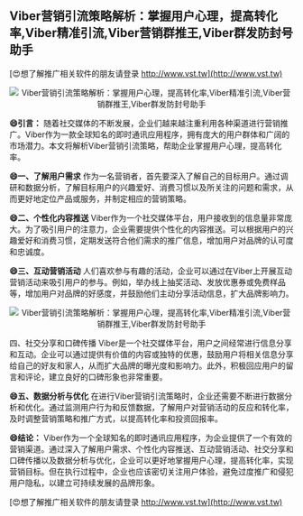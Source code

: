 ## **Viber营销引流策略解析：掌握用户心理，提高转化率,Viber精准引流,Viber营销群推王,Viber群发防封号助手**

[😍想了解推广相关软件的朋友请登录 http://www.vst.tw](http://www.vst.tw)

 <center><img src="https://vst.tw/MP4/tuiguang/png/8.png" alt="Viber营销引流策略解析：掌握用户心理，提高转化率,Viber精准引流,Viber营销群推王,Viber群发防封号助手"></center>

**😄引言：**
随着社交媒体的不断发展，企业们越来越注重利用各种渠道进行营销推广。Viber作为一款全球知名的即时通讯应用程序，拥有庞大的用户群体和广阔的市场潜力。本文将解析Viber营销引流策略，帮助企业掌握用户心理，提高转化率。

**😄一、了解用户需求**
作为一名营销者，首先要深入了解自己的目标用户。通过调研和数据分析，了解目标用户的兴趣爱好、消费习惯以及所关注的问题和需求，从而更好地定位产品或服务，并制定相应的营销策略。

**😄二、个性化内容推送**
Viber作为一个社交媒体平台，用户接收到的信息量非常庞大。为了吸引用户的注意力，企业需要提供个性化的内容推送。可以根据用户的兴趣爱好和消费习惯，定期发送符合他们需求的推广信息，增加用户对品牌的认可度和忠诚度。

**😄三、互动营销活动**
人们喜欢参与有趣的活动，企业可以通过在Viber上开展互动营销活动来吸引用户的参与。例如，举办线上抽奖活动、发放优惠券或免费样品等，增加用户对品牌的好感度，并鼓励他们主动分享活动信息，扩大品牌影响力。

 <center><img src="https://vst.tw/MP4/tuiguang/png/4.png" alt="Viber营销引流策略解析：掌握用户心理，提高转化率,Viber精准引流,Viber营销群推王,Viber群发防封号助手"></center>

四、社交分享和口碑传播
Viber是一个社交媒体平台，用户之间经常进行信息分享和互动。企业可以通过提供有价值的内容或独特的优惠，鼓励用户将相关信息分享给自己的好友和家人，从而扩大品牌的曝光度和影响力。此外，积极回应用户的留言和评论，建立良好的口碑形象也非常重要。

**😄五、数据分析与优化**
在进行Viber营销引流策略时，企业还需要不断进行数据分析和优化。通过监测用户行为和反馈数据，了解用户对营销活动的反应和转化率，及时调整营销策略和推广方式，以提高转化率和投资回报率。

**😄结论：**
Viber作为一个全球知名的即时通讯应用程序，为企业提供了一个有效的营销渠道。通过深入了解用户需求、个性化内容推送、互动营销活动、社交分享和口碑传播以及数据分析与优化，企业可以更好地掌握用户心理，提高转化率，实现营销目标。但在执行过程中，企业也应该密切关注用户体验，避免过度推广和侵犯用户隐私，以建立可持续发展的品牌形象。

[😍想了解推广相关软件的朋友请登录 http://www.vst.tw](http://www.vst.tw)



